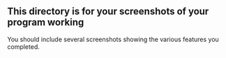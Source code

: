 ## This directory is for your screenshots of your program working

You should include several screenshots showing the various features you completed.